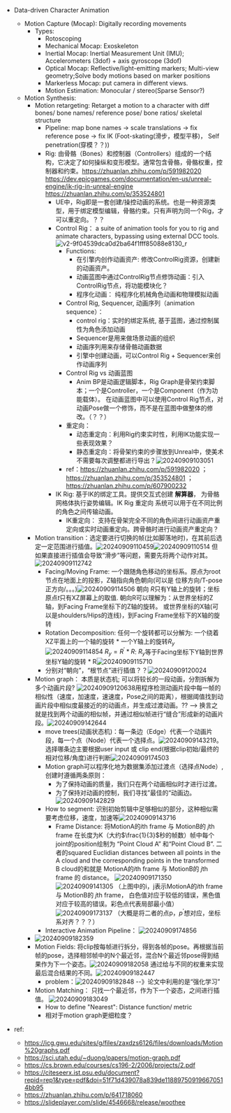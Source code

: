 - Data-driven Character Animation
  - Motion Capture (Mocap): Digitally recording movements
    - Types: 
      - Rotoscoping
      - Mechanical Mocap: Exoskeleton
      - Inertial Mocap: Inertial Measurement Unit (IMU); Accelerometers (3dof) + axis gyroscope (3dof)
      - Optical Mocap: Reflective/light-emitting markers; Multi-view geometry;Solve body motions based on marker positions
      - Markerless Mocap: put camera in different views.
      - Motion Estimation: Monocular / stereo(Sparse Sensor?)
  - Motion Synthesis:
    - Motion retargeting: Retarget a motion to a character with diff bones/ bone names/ reference pose/ bone ratios/ skeletal structure
      - Pipeline: map bone names -> scale translations -> fix reference pose -> fix IK (Foot-skating(滑步，模型平移)， Self penetration(穿模？？)) 
      - Rig: 由骨骼（Bones）和控制器（Controllers）组成的一个结构，它决定了如何操纵和变形模型。通常包含骨骼，骨骼权重，控制器和约束。https://zhuanlan.zhihu.com/p/591982020 https://dev.epicgames.com/documentation/en-us/unreal-engine/ik-rig-in-unreal-engine https://zhuanlan.zhihu.com/p/353524801
        - UE中，Rig即是一套创建/操控动画的系统。也是一种资源类型，用于绑定模型编辑，骨骼约束。只有声明为同一个Rig，才可以重定向。？？
        - Control Rig： a suite of animation tools for you to rig and animate characters, bypassing using external DCC tools. ![v2-9f04539dca0d2ba64f1fff85088e8130_r](https://raw.githubusercontent.com/hwubh/Temp-Pics/main/v2-9f04539dca0d2ba64f1fff85088e8130_r.jpg)
          - Functions:
            - 在引擎内创作动画资产: 修改ControlRig资源，创建新的动画资产。
            - 动画蓝图中通过ControlRig节点修饰动画：引入ControlRig节点，将功能模块化？
            - 程序化动画： 纯程序化机械角色动画和物理模拟动画
          - Control Rig, Sequencer, 动画序列（animation sequence）：
            - control rig：实时的绑定系统, 基于蓝图，通过控制属性为角色添加动画
            - Sequencer是用来做场景动画的组织
            - 动画序列用来存储骨骼动画数据
            - 引擎中创建动画，可以Control Rig + Sequencer来创作动画序列
          - Control Rig vs 动画蓝图
            - Anim BP是动画逻辑脚本，Rig Graph是骨架约束脚本；一个是Controller，一个是Component（作为功能载体）。 在动画蓝图中可以使用Control Rig节点，对动画Pose做一个修饰，而不是在蓝图中做整体的修改。（？？）
          - 重定向：
            - 动态重定向：利用Rig约束实时性，利用IK功能实现一些表现效果？
            - 静态重定向：将骨架约束的步骤放到Unreal中，使美术不需要每次调整都进行导出？![20240909103051](https://raw.githubusercontent.com/hwubh/Temp-Pics/main/20240909103051.png)
          - ref：https://zhuanlan.zhihu.com/p/591982020 ； https://zhuanlan.zhihu.com/p/353524801 ； https://zhuanlan.zhihu.com/p/607900232
        - IK Rig: 基于IK的绑定工具。提供交互式创建 **解算器**， 为骨骼网格体执行姿势编辑。IK Rig 重定向 系统可以用于在不同比例的角色之间传输动画。
          - IK重定向： 支持在骨架完全不同的角色间进行动画资产重定向或实时动画重定向。跨骨骼时进行动画资产重定向？
    - Motion transition：选定要进行切换的帧(比如脚落地时)，在其前后选定一定范围进行插值。![20240909110459](https://raw.githubusercontent.com/hwubh/Temp-Pics/main/20240909110459.png)![20240909110514](https://raw.githubusercontent.com/hwubh/Temp-Pics/main/20240909110514.png) 但如果直接进行插值会导致“滑步”等问题，需要先将两个动作对其。![20240909112742](https://raw.githubusercontent.com/hwubh/Temp-Pics/main/20240909112742.png)
      - Facing/Moving Frame: 一个跟随角色移动的坐标系。原点为root节点在地面上的投影，Z轴指向角色朝向(可以是 位移方向/T-pose正方向/。。。)![20240909114506](https://raw.githubusercontent.com/hwubh/Temp-Pics/main/20240909114506.png) 朝向 *R*只有Y轴上的旋转；坐标原点*t*只有XZ屏幕上的取值.
        朝向R可以理解为：从世界坐标的Z轴，到Facing Frame坐标下的Z轴的旋转。 或世界坐标的X轴(可以是shoulders/Hips的连线)，到Facing Frame坐标下的X轴的旋转
      - Rotation Decomposition: 任何一个旋转都可以分解为: 一个绕着XZ平面上的一个轴的旋转 * 一个Y轴上的旋转$R_y$ ![20240909114854](https://raw.githubusercontent.com/hwubh/Temp-Pics/main/20240909114854.png)
        $R_y = R^{'}*R$: $R_y$等于Facing坐标下Y轴到世界坐标Y轴的旋转 * R![20240909115710](https://raw.githubusercontent.com/hwubh/Temp-Pics/main/20240909115710.png)
      - 分别对“朝向”，“根节点”进行插值？？![20240909120024](https://raw.githubusercontent.com/hwubh/Temp-Pics/main/20240909120024.png)
    - Motion graph： 本质是状态机; 可以将较长的一段动画，分割拆解为多个动画片段? ![20240909120638](https://raw.githubusercontent.com/hwubh/Temp-Pics/main/20240909120638.png)用程序检测动画片段中每一帧的相似性（速度，加速度，速速度，Pose之间的距离），根据阈值找到动画片段中相似度最接近的的动画点，并生成过渡动画。?? --> 换言之就是找到两个动画的相似帧，并通过相似帧进行“缝合”形成新的动画片段。![20240909142644](https://raw.githubusercontent.com/hwubh/Temp-Pics/main/20240909142644.png)
      - move trees(动画状态机)：每一条边（Edge）代表一个动画片段，每一个点（Node）代表一个选择点。![20240909143219](https://raw.githubusercontent.com/hwubh/Temp-Pics/main/20240909143219.png)。 选择哪条边主要根据user input 或 clip end(根据clip初始/最终的相对位移/角度)进行判断![20240909174503](https://raw.githubusercontent.com/hwubh/Temp-Pics/main/20240909174503.png)
      - Motion graph可以程序化地为数据集添加过渡点（选择点Node）, 创建时遵循两条原则：
        -  为了保持动画的质量，我们只在两个动画相似时才进行过渡。
        -  为了保持对动画的控制，我们寻找”最佳的“动画边。
          ![20240909142829](https://raw.githubusercontent.com/hwubh/Temp-Pics/main/20240909142829.png)
      - How to segment: 识别初始剪辑中足够相似的部分，这种相似需要考虑位移，速度，加速等![20240909143716](https://raw.githubusercontent.com/hwubh/Temp-Pics/main/20240909143716.png)
        - Frame Distance: 将MotionA的*i*th frame 与 MotionB的 *j*th frame 在长度为K（大约$\frac{1}{3}$秒的帧数）帧中每个joint的position绘制为 “Point Cloud A” 和“Point Cloud B”. 二者的squared Euclidian distances between all points in the A cloud and the
        corresponding points in the transformed B cloud的和就是 MotionA的*i*th frame 与 MotionB的 *j*th frame 的 distance。 ![20240909171350](https://raw.githubusercontent.com/hwubh/Temp-Pics/main/20240909171350.png) ![20240909141305](https://raw.githubusercontent.com/hwubh/Temp-Pics/main/20240909141305.png) （上图中的i，j表示MotionA的*i*th frame 与 MotionB的 *j*th frame， 白色值对应于较低的错误，黑色值对应于较高的错误。彩色点代表局部最小值）![20240909173137](https://raw.githubusercontent.com/hwubh/Temp-Pics/main/20240909173137.png) （大概是将二者的点p，$p^'$想对应，坐标系对齐？？？）
      - Interactive Animation Pipeline： ![20240909174856](https://raw.githubusercontent.com/hwubh/Temp-Pics/main/20240909174856.png)
    - ![20240909182359](https://raw.githubusercontent.com/hwubh/Temp-Pics/main/20240909182359.png)
    - Motion Fields: 将clip按每帧进行拆分，得到各帧的pose。再根据当前帧的pose，选择相邻帧中的N个最近邻，混合N个最近邻pose得到结果作为下一个姿态。![20240909182058](https://raw.githubusercontent.com/hwubh/Temp-Pics/main/20240909182058.png) 通过给与不同的权重来实现最后混合结果的不同。![20240909182447](https://raw.githubusercontent.com/hwubh/Temp-Pics/main/20240909182447.png)
      - problem：![20240909182848](https://raw.githubusercontent.com/hwubh/Temp-Pics/main/20240909182848.png) --》论文中利用的是“强化学习”
    - Motion Matching： 只找一个最近邻，作为下一个姿态，之间进行插值。 ![20240909183049](https://raw.githubusercontent.com/hwubh/Temp-Pics/main/20240909183049.png)
      - How to define "Nearest": Distance function/ metric
      - 相对于motion graph更细粒度？

- ref:
  - https://icg.gwu.edu/sites/g/files/zaxdzs6126/files/downloads/Motion%20graphs.pdf
  - https://sci.utah.edu/~duong/papers/motion-graph.pdf
  - https://cs.brown.edu/courses/cs196-2/2006/projects/2.pdf
  - https://citeseerx.ist.psu.edu/document?repid=rep1&type=pdf&doi=51f71d439078a839de118897509196670514bb95
  - https://zhuanlan.zhihu.com/p/641718060
  - https://slideplayer.com/slide/4546668/release/woothee